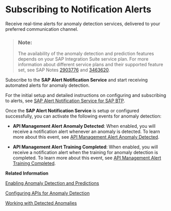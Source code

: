 <!-- loio88e96f47341540c4bbdbf701f5f59b22 -->

# Subscribing to Notification Alerts

Receive real-time alerts for anomaly detection services, delivered to your preferred communication channel.

> ### Note:  
> The availability of the anomaly detection and prediction features depends on your SAP Integration Suite service plan. For more information about different service plans and their supported feature set, see SAP Notes [2903776](https://me.sap.com/notes/2903776) and [3463620](https://me.sap.com/notes/3463620).

Subscribe to the **SAP Alert Notification Service** and start receiving automated alerts for anomaly detection.

For the initial setup and detailed instructions on configuring and subscribing to alerts, see [SAP Alert Notification Service for SAP BTP](https://help.sap.com/docs/alert-notification/sap-alert-notification-for-sap-btp/what-is-sap-alert-notification-service-for-sap-btp?version=Cloud).

Once the **SAP Alert Notification Service** is setup or configured successfully, you can activate the following events for anomaly detection:

-   **API Management Alert Anomaly Detected**: When enabled, you will receive a notification alert whenever an anomaly is detected. To learn more about this event, see [API Management Alert Anomaly Detected](https://help.sap.com/docs/alert-notification/sap-alert-notification-for-sap-btp/sap-api-management-alert-anomaly-detected?version=Cloud).

-   **API Management Alert Training Completed**: When enabled, you will receive a notification alert when the training for anomaly detection is completed. To learn more about this event, see [API Management Alert Training Completed](https://help.sap.com/docs/alert-notification/sap-alert-notification-for-sap-btp/sap-api-management-alert-training-completed?version=Cloud).


**Related Information**  


[Enabling Anomaly Detection and Predictions](enabling-anomaly-detection-and-predictions-98534a0.md "Activate the anomaly detection and prediction features for API calls to enhance monitoring and forecasting capabilities.")

[Configuring APIs for Anomaly Detection](configuring-apis-for-anomaly-detection-9e7e5d1.md "View or configure APIs for anomaly detection.")

[Working with Detected Anomalies](working-with-detected-anomalies-1c677b2.md "Access and analyze anomalies in the analytics dashboard. Discover details about the various types of anomalies, evaluate and resolve them.")

